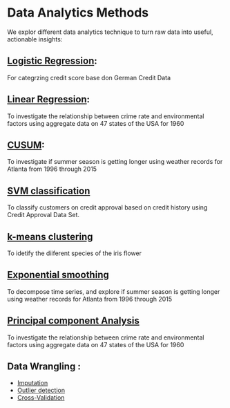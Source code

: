 # Data Analytics Methods
We explor different data analytics technique to turn raw data into useful, actionable insights:


## [Logistic Regression](https://github.com/smd519/Analytics/blob/main/LogisticRegression.md): 
 For categrzing credit score base don German Credit Data
 
## [Linear Regression](https://github.com/smd519/Analytics/blob/main/LinearRegression.md): 
To investigate the relationship between crime rate and environmental factors  using aggregate data on 47 states of the USA for 1960  
 
## [CUSUM](https://github.com/smd519/Analytics/blob/main/CUSUM_for_Change_Detection.md): 
 To investigate if summer season is getting longer using weather records for Atlanta from 1996 through 2015
 
## [SVM classification](https://github.com/smd519/Analytics/blob/main/Cross_Validation_for_Classifer_Methods.md)
 To classify customers on credit approval based on credit history using Credit Approval Data Set.
 
## [k-means clustering](https://github.com/smd519/Analytics/blob/main/kmeansClustering.md)
To idetify the diiferent species of the iris flower

## [Exponential smoothing](https://github.com/smd519/Analytics/blob/main/Exponential_Smoothing.md)
 To decompose time series, and explore if summer season is getting longer using weather records for Atlanta from 1996 through 2015
 
## [Principal component Analysis](https://github.com/smd519/Analytics/blob/main/Principal_Component_Analysis.md)
To investigate the relationship between crime rate and environmental factors  using aggregate data on 47 states of the USA for 1960  

## Data Wrangling :
+ [Imputation](https://github.com/smd519/Analytics/blob/main/ImputationMethods.md)
+ [Outlier detection](https://github.com/smd519/Analytics/blob/main/OutliersDetection.md)
+ [Cross-Validation](https://github.com/smd519/Analytics/blob/main/Cross_Validation_for_Classifer_Methods.md)
